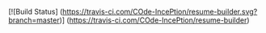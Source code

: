 [![Build Status] (https://travis-ci.com/COde-IncePtion/resume-builder.svg?branch=master)]
(https://travis-ci.com/COde-IncePtion/resume-builder)
